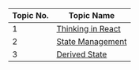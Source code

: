 | Topic No. | Topic Name                                    |
| --------- | --------------------------------------------- |
| 1         | [Thinking in React](<./thinking in react.md>) |
| 2         | [State Management](<./state managment.md>)    |
| 3         | [Derived State](<./derived state.md>)|
